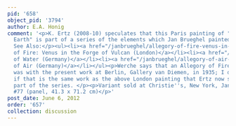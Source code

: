 ```yaml
---
pid: '658'
object_pid: '3794'
author: E.A. Honig
comment: '<p>K. Ertz (2008-10) speculates that this Paris painting of "Allegory of
  Earth" is part of a series of the elements which Jan Brueghel painted between 16010-1611.
  See Also:</p><ul><li><a href="/janbrueghel/allegory-of-fire-venus-in-the-forge-of-vulcan-london">Allegory
  of Fire: Venus in the Forge of Vulcan (London)</a></li><li><a href="/janbrueghel/allegory-of-water-germany">Allegory
  of Water (Germany)</a></li><li><a href="/janbrueghel/allegory-of-air-germany">Allegory
  of Air (Germany)</a></li></ul><p>Werche says that an Allegory of Fire dated 1610
  was with the present work at Berlin, Gallery van Diemen, in 1935; I don''t know
  if that is the same work as the above London painting that Ertz now suggests as
  part of the series. </p><p>Variant sold at Christie''s, New York, January 11, 1991,
  #77 (panel, 41.3 x 71.2 cm)</p>'
post_date: June 6, 2012
order: '657'
collection: discussion
---
```

